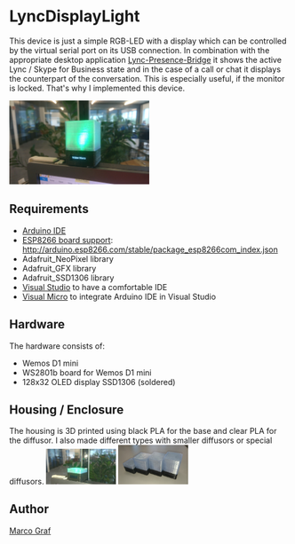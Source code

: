 # LyncDisplayLight
This device is just a simple RGB-LED with a display which can be controlled by the virtual serial port on its USB connection.
In combination with the appropriate desktop application [Lync-Presence-Bridge](https://github.com/grafmar/Lync-presence-bridge)
it shows the active Lync / Skype for Business state and in the case of a call or chat it displays the counterpart of the
conversation. This is especially useful, if the monitor is locked. That's why I implemented this device.

<img src="Documentation/LyncDisplayLight_ActionWithCallerID_NormalDiffusor.jpg" alt="LyncDisplayLight in action" width="50%"/>

## Requirements
* [Arduino IDE](https://www.arduino.cc/en/main/software)
* [ESP8266 board support](https://github.com/arduino/Arduino/wiki/Unofficial-list-of-3rd-party-boards-support-urls): http://arduino.esp8266.com/stable/package_esp8266com_index.json
* Adafruit_NeoPixel library
* Adafruit_GFX library
* Adafruit_SSD1306 library
* [Visual Studio](https://visualstudio.microsoft.com/) to have a comfortable IDE
* [Visual Micro](https://www.visualmicro.com/) to integrate Arduino IDE in Visual Studio

## Hardware
The hardware consists of:
* Wemos D1 mini
* WS2801b board for Wemos D1 mini
* 128x32 OLED display SSD1306 (soldered)

## Housing / Enclosure
The housing is 3D printed using black PLA for the base and clear PLA for the diffusor. I also made different types with
smaller diffusors or special diffusors.
<img src="Documentation/LyncDisplayLight_ActionWithoutCallerID_SmallDiffusor.jpg" alt="LyncDisplayLight with small diffusor" width="25%"/>
<img src="Documentation/LyncDisplayLight_CollectionOfDiffusors.jpg" alt="Different diffusors" width="25%"/>

## Author
[Marco Graf](https://github.com/grafmar)